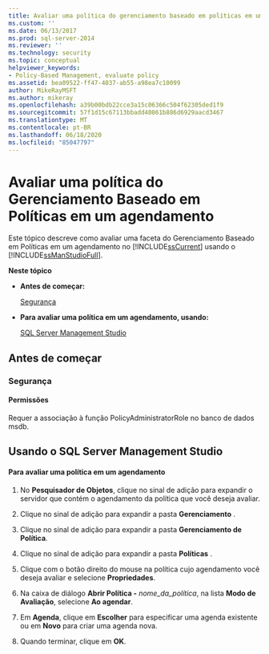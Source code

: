 ```yaml
---
title: Avaliar uma política do gerenciamento baseado em políticas em um agendamento | Microsoft Docs
ms.custom: ''
ms.date: 06/13/2017
ms.prod: sql-server-2014
ms.reviewer: ''
ms.technology: security
ms.topic: conceptual
helpviewer_keywords:
- Policy-Based Management, evaluate policy
ms.assetid: bea09522-ff47-4037-ab55-a98ea7c10099
author: MikeRayMSFT
ms.author: mikeray
ms.openlocfilehash: a39b00bdb22cce3a15c06366c504f62305ded1f9
ms.sourcegitcommit: 57f1d15c67113bbadd40861b886d6929aacd3467
ms.translationtype: MT
ms.contentlocale: pt-BR
ms.lasthandoff: 06/18/2020
ms.locfileid: "85047797"
---
```

# <a name="evaluate-a-policy-based-management-policy-on-a-schedule"></a>Avaliar uma política do Gerenciamento Baseado em Políticas em um agendamento
  Este tópico descreve como avaliar uma faceta do Gerenciamento Baseado em Políticas em um agendamento no [!INCLUDE[ssCurrent](../../includes/sscurrent-md.md)] usando o [!INCLUDE[ssManStudioFull](../../includes/ssmanstudiofull-md.md)].  
  
 **Neste tópico**  
  
-   **Antes de começar:**  
  
     [Segurança](#Security)  
  
-   **Para avaliar uma política em um agendamento, usando:**  
  
     [SQL Server Management Studio](#SSMSProcedure)  
  
##  <a name="before-you-begin"></a><a name="BeforeYouBegin"></a> Antes de começar  
  
###  <a name="security"></a><a name="Security"></a> Segurança  
  
####  <a name="permissions"></a><a name="Permissions"></a> Permissões  
 Requer a associação à função PolicyAdministratorRole no banco de dados msdb.  
  
##  <a name="using-sql-server-management-studio"></a><a name="SSMSProcedure"></a> Usando o SQL Server Management Studio  
  
#### <a name="to-evaluate-a-policy-on-a-schedule"></a>Para avaliar uma política em um agendamento  
  
1.  No **Pesquisador de Objetos**, clique no sinal de adição para expandir o servidor que contém o agendamento da política que você deseja avaliar.  
  
2.  Clique no sinal de adição para expandir a pasta **Gerenciamento** .  
  
3.  Clique no sinal de adição para expandir a pasta **Gerenciamento de Política**.  
  
4.  Clique no sinal de adição para expandir a pasta **Políticas** .  
  
5.  Clique com o botão direito do mouse na política cujo agendamento você deseja avaliar e selecione **Propriedades**.  
  
6.  Na caixa de diálogo **Abrir Política -** _nome_da_política_, na lista **Modo de Avaliação**, selecione **Ao agendar**.  
  
7.  Em **Agenda**, clique em **Escolher** para especificar uma agenda existente ou em **Novo** para criar uma agenda nova.  
  
8.  Quando terminar, clique em **OK**.  
  
  
